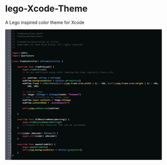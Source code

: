 lego-Xcode-Theme
================

A Lego inspired color theme for Xcode

![Lego Xcode Theme Preview](preview.png)